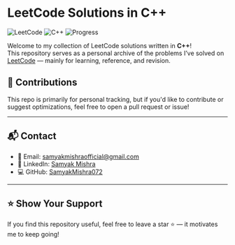 # LeetCode Solutions in C++

![LeetCode](https://img.shields.io/badge/LeetCode-Solutions-orange)
![C++](https://img.shields.io/badge/Language-C%2B%2B-blue)
![Progress](https://img.shields.io/badge/Progress-Ongoing-yellow)

Welcome to my collection of LeetCode solutions written in **C++**!  
This repository serves as a personal archive of the problems I’ve solved on [LeetCode](https://leetcode.com/Samyak072/) — mainly for learning, reference, and revision.

## 🤝 Contributions

This repo is primarily for personal tracking, but if you'd like to contribute or suggest optimizations, feel free to open a pull request or issue!

---

## 📬 Contact

- 📧 Email: samyakmishraofficial@gmail.com  
- 💼 LinkedIn: [Samyak Mishra](https://www.linkedin.com/in/samyak-mishra072/)  
- 💻 GitHub: [SamyakMishra072](https://github.com/SamyakMishra072)

---

## ⭐️ Show Your Support

If you find this repository useful, feel free to leave a star ⭐️ — it motivates me to keep going!
